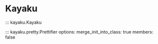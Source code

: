 # Kayaku

::: kayaku.Kayaku

::: kayaku.pretty.Prettifier
    options:
        merge_init_into_class: true
        members: false
